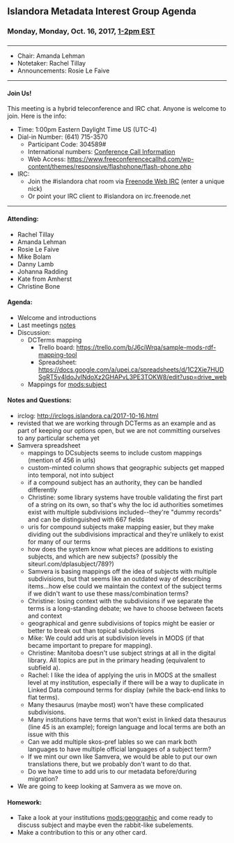 ## Islandora Metadata Interest Group Agenda
### Monday, Monday, Oct. 16, 2017, [1-2pm EST](http://www.thetimezoneconverter.com/?t=1%20pm&tz=Toronto&)
### 
---
* Chair:  Amanda Lehman
* Notetaker:    Rachel Tillay
* Announcements:    Rosie Le Faive


---

#### Join Us!
This meeting is a hybrid teleconference and IRC chat. Anyone is welcome to join. Here is the info:
* Time: 1:00pm Eastern Daylight Time US (UTC-4)
* Dial-in Number: (641) 715-3570
  * Participant Code: 304589#
  * International numbers: [Conference Call Information](https://github.com/Islandora-CLAW/CLAW/wiki/Conference-Call-Information)
  * Web Access: https://www.freeconferencecallhd.com/wp-content/themes/responsive/flashphone/flash-phone.php
* IRC:
  * Join the #islandora chat room via [Freenode Web IRC](http://webchat.freenode.net/) (enter a unique nick)
  * Or point your IRC client to #islandora on irc.freenode.net
---
#### Attending:
* Rachel Tillay
* Amanda Lehman
* Rosie Le Faive
* Mike Bolam
* Danny Lamb
* Johanna Radding
* Kate from Amherst
* Christine Bone


#### Agenda:
* Welcome and introductions
* Last meetings [notes](https://github.com/islandora-interest-groups/Islandora-Metadata-Interest-Group/blob/master/Meetings/2017_10_02.md)
* Discussion: 
     * DCTerms mapping
        * Trello board: https://trello.com/b/J6ciWrqa/sample-mods-rdf-mapping-tool
        * Spreadsheet: https://docs.google.com/a/upei.ca/spreadsheets/d/1C2Xie7HUDSgRT5v4ldoJvlNdoXz2GHAPvL3PE3TOKW8/edit?usp=drive_web
     * Mappings for [mods:subject](https://trello.com/c/p8PmbGR6/32-modssubject-topical)
     
#### Notes and Questions:
* irclog: http://irclogs.islandora.ca/2017-10-16.html
* revisted that we are working through DCTerms as an example and as part of keeping our options open, but we are not committing ourselves to any particular schema yet
* Samvera spreadsheet
  * mappings to DCsubjects seems to include custom mappings (mention of 456 in urls)
  * custom-minted column shows that geographic subjects get mapped into temporal, not into subject
  * if a compound subject has an authority, they can be handled differently
  * Christine: some library systems have trouble validating the first part of a string on its own, so that's why the loc id authorities sometimes exist with multiple subdivisions included--they're "dummy records" and can be distinguished with 667 fields
  * uris for compound subjects make mapping easier, but they make dividing out the subdivisions impractical and they're unlikely to exist for many of our terms
  * how does the system know what pieces are additions to existing subjects, and which are new subjects? (possibly the siteurl.com/dplasubject/789?)
  * Samvera is basing mappings off the idea of subjects with multiple subdivisions, but that seems like an outdated way of describing items...how else could we maintain the context of the subject terms if we didn't want to use these mass/combination terms?
  * Christine: losing context with the subdivisions if we separate the terms is a long-standing debate; we have to choose between facets and context
  * geographical and genre subdivisions of topics might be easier or better to break out than topical subdivisions
  * Mike: We could add uris at subdivision levels in MODS (if that became important to prepare for mapping).
  * Christine: Manitoba doesn't use subject strings at all in the digital library. All topics are put in the primary heading (equivalent to subfield a).
  * Rachel: I like the idea of applying the uris in MODS at the smallest level at my institution, especially if there will be a way to duplicate in Linked Data compound terms for display (while the back-end links to flat terms).
  * Many thesaurus (maybe most) won't have these complicated subdivisions.
  * Many institutions have terms that won't exist in linked data thesaurus (line 45 is an example); foreign language and local terms are both an issue with this
  * Can we add multiple skos-pref lables so we can mark both languages to have multiple official languages of a subject term?
  * If we mint our own like Samvera, we would be able to put our own translations there, but we probably don't want to do that.
  * Do we have time to add uris to our metadata before/during migration?
* We are going to keep looking at Samvera as we move on.

#### Homework: 
* Take a look at your institutions [mods:geographic](https://trello.com/c/HNkrjSxG/33-modssubject-geographic-or-temporal) and come ready to discuss subject and maybe even the rabbit-like subelements.
* Make a contribution to this or any other card. 
